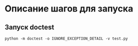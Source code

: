 # Описание шагов для запуска #
## Запуск doctest ##
    python -m doctest -o IGNORE_EXCEPTION_DETAIL -v test.py
